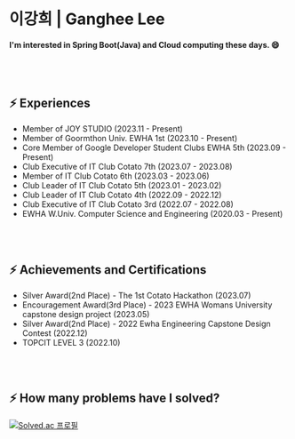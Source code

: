 # 이강희 | Ganghee Lee
#### I'm interested in Spring Boot(Java) and Cloud computing these days. 😄

</br></br>

## ⚡ Experiences
- Member of JOY STUDIO (2023.11 - Present)
- Member of Goormthon Univ. EWHA 1st (2023.10 - Present)
- Core Member of Google Developer Student Clubs EWHA 5th (2023.09 - Present)
- Club Executive of IT Club Cotato 7th (2023.07 - 2023.08)
- Member of IT Club Cotato 6th (2023.03 - 2023.06)
- Club Leader of IT Club Cotato 5th (2023.01 - 2023.02)
- Club Leader of IT Club Cotato 4th (2022.09 - 2022.12)
- Club Executive of IT Club Cotato 3rd (2022.07 - 2022.08)
- EWHA W.Univ. Computer Science and Engineering (2020.03 - Present)

</br></br>

## ⚡ Achievements and Certifications
- Silver Award(2nd Place) - The 1st Cotato Hackathon (2023.07)
- Encouragement Award(3rd Place) - 2023 EWHA Womans University capstone design project (2023.05)
- Silver Award(2nd Place) - 2022 Ewha Engineering Capstone Design Contest (2022.12)
- TOPCIT LEVEL 3 (2022.10)

</br></br>

##  ⚡ How many problems have I solved?
 [![Solved.ac
프로필](http://mazassumnida.wtf/api/v2/generate_badge?boj=gangjjang5)](https://solved.ac/gangjjang5)

